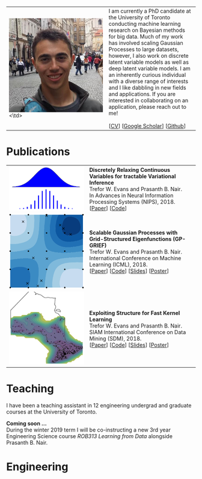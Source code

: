 <table style="width:100%">
<tr>
<td><img align="left" style="max-width: 250px; height: auto; " src="/imgs/trefor.jpg"><\td>
<td>
I am currently a PhD candidate at the University of Toronto conducting machine learning research on Bayesian methods for big data.
Much of my work has involved scaling Gaussian Processes to large datasets, however, I also work on discrete latent variable models as well as deep latent variable models.
I am an inherently curious individual with a diverse range of interests and I like dabbling in new fields and applications.
If you are interested in collaborating on an application, please reach out to me! <br /> 
<br /> 
[<a href="files/TreforEvans-CV.pdf">CV</a>]
[<a href="https://scholar.google.ca/citations?user=oNL-h7UAAAAJ">Google Scholar</a>]
[<a href="https://github.com/treforevans">Github</a>]
</td>
</tr>
</table>

# Publications
<table style="width:100%">
<tr>
<td> <img style="max-width: 200px; height: auto; " src="imgs/direct.png"></td>
<td>
<strong> Discretely Relaxing Continuous Variables for tractable Variational Inference </strong> <br /> 
Trefor W. Evans and Prasanth B. Nair.  <br /> 
 In Advances in Neural Information Processing Systems (NIPS), 2018.  <br /> 
[<a href="https://arxiv.org/abs/1809.04279">Paper</a>]
[<a href="https://github.com/treforevans/direct">Code</a>]
</td>
</tr>
<tr>
<td> <img style="max-width: 200px; height: auto; " src="imgs/gp-grief.png"></td>
<td>
<strong> Scalable Gaussian Processes with Grid-Structured Eigenfunctions (GP-GRIEF) </strong> <br /> 
Trefor W. Evans and Prasanth B. Nair.  <br /> 
International Conference on Machine Learning (ICML), 2018. <br /> 
[<a href="https://arxiv.org/abs/1807.02125">Paper</a>]
[<a href="https://github.com/treforevans/gp_grief">Code</a>]
[<a href="files/gp-grief_icml_slides.pdf">Slides</a>]
[<a href="files/gp-grief_icml_poster.pdf">Poster</a>]
</td>
</tr>
<tr>
<td> <img style="max-width: 200px; height: auto; " src="imgs/gappy.png"></td>
<td>
<strong> Exploiting Structure for Fast Kernel Learning </strong> <br />
Trefor W. Evans and Prasanth B. Nair.  <br /> 
SIAM International Conference on Data Mining (SDM), 2018.  <br /> 
[<a href="https://arxiv.org/abs/1808.03351">Paper</a>]
[<a href="https://github.com/treforevans/gp_grid">Code</a>]
[<a href="files/gappy_sdm_slides.pdf">Slides</a>]
[<a href="files/gappy_sdm_poster.pdf">Poster</a>]
</td>
</tr>
</table>

# Teaching
I have been a teaching assistant in 12 engineering undergrad and graduate courses at the University of Toronto. 

**Coming soon ...**  <br /> 
During the winter 2019 term I will be co-instructing a new 3rd year Engineering Science course *ROB313 Learning from Data* alongside Prasanth B. Nair.

# Engineering
